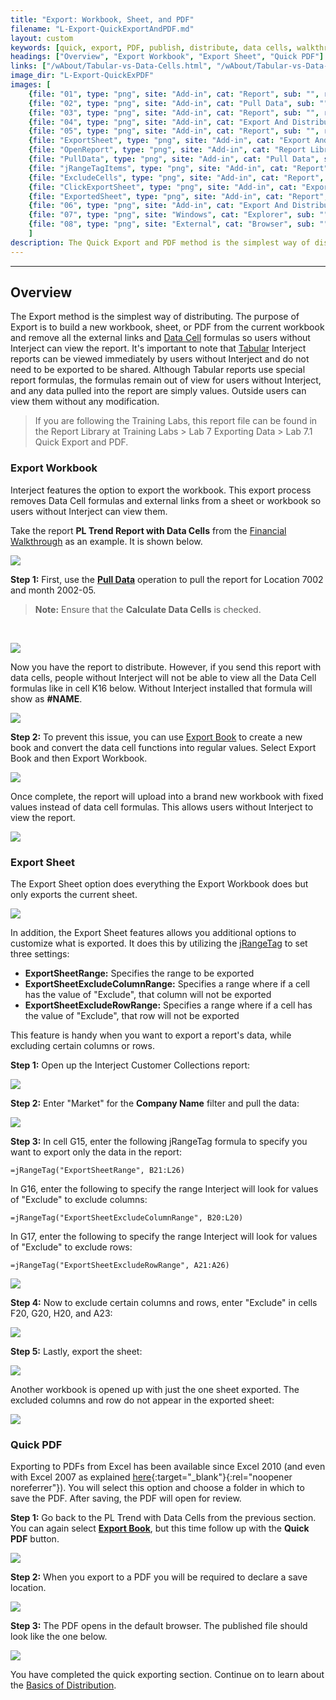 ```yaml
---
title: "Export: Workbook, Sheet, and PDF"
filename: "L-Export-QuickExportAndPDF.md"
layout: custom
keywords: [quick, export, PDF, publish, distribute, data cells, walkthrough]
headings: ["Overview", "Export Workbook", "Export Sheet", "Quick PDF"]
links: ["/wAbout/Tabular-vs-Data-Cells.html", "/wAbout/Tabular-vs-Data-Cells.html", "/wAbout/Financial-Report.html", "/wGetStarted/INTERJECT-Ribbon-Menu-Items.html#pull-data", "/wGetStarted/INTERJECT-Ribbon-Menu-Items.html#export-book", "/wIndex/jRangeTag.html", "https://learn.microsoft.com/en-us/troubleshoot/dynamics/gp/have-microsoft-save-pdf-xps-add-in", "/wGetStarted/INTERJECT-Ribbon-Menu-Items.html#export-book", "/wGetStarted/L-Export-BasicDist.html"]
image_dir: "L-Export-QuickExPDF"
images: [
	{file: "01", type: "png", site: "Add-in", cat: "Report", sub: "", report: "PL Trend Report", ribbon: "", config: ""}, 
	{file: "02", type: "png", site: "Add-in", cat: "Pull Data", sub: "", report: "PL Trend Report", ribbon: "Simple", config: ""}, 
	{file: "03", type: "png", site: "Add-in", cat: "Report", sub: "", report: "PL Trend Report", ribbon: "", config: ""}, 
	{file: "04", type: "png", site: "Add-in", cat: "Export And Distribution", sub: "", report: "PL Trend Report", ribbon: "Simple", config: ""}, 
	{file: "05", type: "png", site: "Add-in", cat: "Report", sub: "", report: "PL Trend Report", ribbon: "Simple", config: ""}, 
	{file: "ExportSheet", type: "png", site: "Add-in", cat: "Export And Distribution", sub: "", report: "", ribbon: "", config: ""}, 
	{file: "OpenReport", type: "png", site: "Add-in", cat: "Report Library", sub: "", report: "Interject Customer Collections", ribbon: "", config: ""}, 
	{file: "PullData", type: "png", site: "Add-in", cat: "Pull Data", sub: "", report: "Customer Aging Summary", ribbon: "", config: ""}, 
	{file: "jRangeTagItems", type: "png", site: "Add-in", cat: "Report", sub: "", report: "", ribbon: "", config: ""}, 
	{file: "ExcludeCells", type: "png", site: "Add-in", cat: "Report", sub: "", report: "Customer Aging Summary", ribbon: "", config: ""}, 
	{file: "ClickExportSheet", type: "png", site: "Add-in", cat: "Export And Distribution", sub: "", report: "", ribbon: "", config: ""}, 
	{file: "ExportedSheet", type: "png", site: "Add-in", cat: "Report", sub: "", report: "", ribbon: "", config: ""}, 
	{file: "06", type: "png", site: "Add-in", cat: "Export And Distribution", sub: "", report: "PL Trend Report", ribbon: "Simple", config: ""}, 
	{file: "07", type: "png", site: "Windows", cat: "Explorer", sub: "", report: "", ribbon: "", config: ""}, 
	{file: "08", type: "png", site: "External", cat: "Browser", sub: "", report: "PL Trend Report", ribbon: "", config: ""}
	]
description: The Quick Export and PDF method is the simplest way of distributing. The purpose of Quick Export is to build a new workbook from the current workbook and remove all the external links and Data Cell formulas so users without Interject can view the report.
---
```

* * *

## Overview

The Export method is the simplest way of distributing. The purpose of Export is to build a new workbook, sheet, or PDF from the current workbook and remove all the external links and [Data Cell](/wAbout/Tabular-vs-Data-Cells.html) formulas so users without Interject can view the report. It's important to note that [Tabular](/wAbout/Tabular-vs-Data-Cells.html) Interject reports can be viewed immediately by users without Interject and do not need to be exported to be shared. Although Tabular reports use special report formulas, the formulas remain out of view for users without Interject, and any data pulled into the report are simply values. Outside users can view them without any modification.

<blockquote class=lab_info>
 If you are following the Training Labs, this report file can be found in the Report Library at Training Labs > Lab 7 Exporting Data > Lab 7.1 Quick Export and PDF.
</blockquote>

### Export Workbook

Interject features the option to export the workbook. This export process removes Data Cell formulas and external links from a sheet or workbook so users without Interject can view them.

Take the report **PL Trend Report with Data Cells** from the [Financial Walkthrough](/wAbout/Financial-Report.html) as an example. It is shown below.

![](/images/L-Export-QuickExPDF/01.png)
<br>

**Step 1:** First, use the [**Pull Data**](/wGetStarted/INTERJECT-Ribbon-Menu-Items.html#pull-data) operation to pull the report for Location 7002 and month 2002-05.

<blockquote class=highlight_note>
<b>Note:</b> Ensure that the <b>Calculate Data Cells</b> is checked.
</blockquote>
<br>

![](/images/L-Export-QuickExPDF/02.png)
<br>

Now you have the report to distribute. However, if you send this report with data cells, people without Interject will not be able to view all the Data Cell formulas like in cell K16 below. Without Interject installed that formula will show as **#NAME**.

![](/images/L-Export-QuickExPDF/03.png)
<br>

**Step 2:** To prevent this issue, you can use [Export Book](/wGetStarted/INTERJECT-Ribbon-Menu-Items.html#export-book) to create a new book and convert the data cell functions into regular values. Select Export Book and then Export Workbook.

![](/images/L-Export-QuickExPDF/04.png)
<br>

Once complete, the report will upload into a brand new workbook with fixed values instead of data cell formulas. This allows users without Interject to view the report.

![](/images/L-Export-QuickExPDF/05.png)
<br>

### Export Sheet

The Export Sheet option does everything the Export Workbook does but only exports the current sheet.

![](/images/L-Export-QuickExPDF/ExportSheet.png)
<br>

In addition, the Export Sheet features allows you additional options to customize what is exported. It does this by utilizing the [jRangeTag](/wIndex/jRangeTag.html) to set three settings:

* **ExportSheetRange:** Specifies the range to be exported
* **ExportSheetExcludeColumnRange:** Specifies a range where if a cell has the value of "Exclude", that column will not be exported
* **ExportSheetExcludeRowRange:** Specifies a range where if a cell has the value of "Exclude", that row will not be exported

This feature is handy when you want to export a report's data, while excluding certain columns or rows.

**Step 1:** Open up the Interject Customer Collections report:

![](/images/L-Export-QuickExPDF/OpenReport.png)
<br>

**Step 2:** Enter "Market" for the **Company Name** filter and pull the data:

![](/images/L-Export-QuickExPDF/PullData.png)
<br>

**Step 3:** In cell G15, enter the following jRangeTag formula to specify you want to export only the data in the report:

```
=jRangeTag("ExportSheetRange", B21:L26)
```

In G16, enter the following to specify the range Interject will look for values of "Exclude" to exclude columns:

```
=jRangeTag("ExportSheetExcludeColumnRange", B20:L20)
```

In G17, enter the following to specify the range Interject will look for values of "Exclude" to exclude rows:

```
=jRangeTag("ExportSheetExcludeRowRange", A21:A26)
```

![](/images/L-Export-QuickExPDF/jRangeTagItems.png)
<br>

**Step 4:** Now to exclude certain columns and rows, enter "Exclude" in cells F20, G20, H20, and A23:

![](/images/L-Export-QuickExPDF/ExcludeCells.png)
<br>


**Step 5:** Lastly, export the sheet:

![](/images/L-Export-QuickExPDF/ClickExportSheet.png)
<br>

Another workbook is opened up with just the one sheet exported. The excluded columns and row do not appear in the exported sheet:

![](/images/L-Export-QuickExPDF/ExportedSheet.png)
<br>

### Quick PDF

Exporting to PDFs from Excel has been available since Excel 2010 (and even with Excel 2007 as explained [here](https://learn.microsoft.com/en-us/troubleshoot/dynamics/gp/have-microsoft-save-pdf-xps-add-in){:target="_blank"}{:rel="noopener noreferrer"}). You will select this option and choose a folder in which to save the PDF. After saving, the PDF will open for review.

**Step 1:** Go back to the PL Trend with Data Cells from the previous section. You can again select [**Export Book**](/wGetStarted/INTERJECT-Ribbon-Menu-Items.html#export-book), but this time follow up with the **Quick PDF** button.

![](/images/L-Export-QuickExPDF/06.png)
<br>

**Step 2:** When you export to a PDF you will be required to declare a save location.

![](/images/L-Export-QuickExPDF/07.png)
<br>

**Step 3:** The PDF opens in the default browser. The published file should look like the one below.

![](/images/L-Export-QuickExPDF/08.png)
<br>

You have completed the quick exporting section. Continue on to learn about the [Basics of Distribution](/wGetStarted/L-Export-BasicDist.html).
